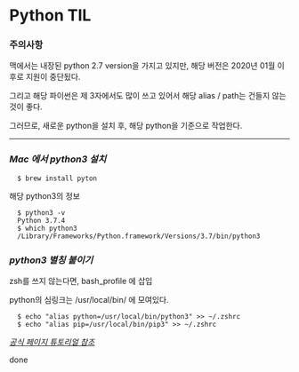 # Python TIL

### 주의사항

맥에서는 내장된 python 2.7 version을 가지고 있지만, 해당 버전은 2020년 01월 이후로 지원이 중단됬다.

그리고 해당 파이썬은 제 3자에서도 많이 쓰고 있어서 해당 alias / path는 건들지 않는 것이 좋다.

그러므로, 새로운 python을 설치 후, 해당 python을 기준으로 작업한다.

---

### _Mac 에서 python3 설치_

```
  $ brew install pyton
```

해당 python3의 정보

```
  $ python3 -v
  Python 3.7.4
  $ which python3
  /Library/Frameworks/Python.framework/Versions/3.7/bin/python3
```

### _python3 별칭 붙이기_

zsh를 쓰지 않는다면, bash_profile 에 삽입

python의 심링크는 /usr/local/bin/ 에 모여있다.

```
  $ echo "alias python=/usr/local/bin/python3" >> ~/.zshrc
  $ echo "alias pip=/usr/local/bin/pip3" >> ~/.zshrc
```

[_공식 페이지 튜토리얼 참조_](https://docs.python.org/ko/3.8/)

done

